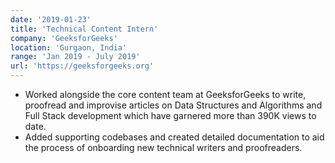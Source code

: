 ```yaml
---
date: '2019-01-23'
title: 'Technical Content Intern'
company: 'GeeksforGeeks'
location: 'Gurgaon, India'
range: 'Jan 2019 - July 2019'
url: 'https://geeksforgeeks.org'
---
```


- Worked alongside the core content team at GeeksforGeeks to write, proofread and improvise articles on Data Structures and Algorithms and Full Stack development which have garnered more than 390K views to date.
- Added supporting codebases and created detailed documentation to aid the process of onboarding new technical writers and proofreaders.
